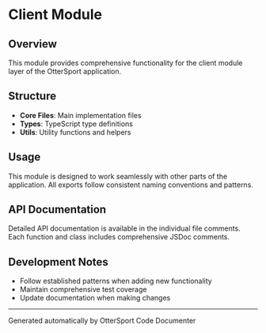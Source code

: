 # Client Module

## Overview
This module provides comprehensive functionality for the client module layer of the OtterSport application.

## Structure
- **Core Files**: Main implementation files
- **Types**: TypeScript type definitions
- **Utils**: Utility functions and helpers

## Usage
This module is designed to work seamlessly with other parts of the application.
All exports follow consistent naming conventions and patterns.

## API Documentation
Detailed API documentation is available in the individual file comments.
Each function and class includes comprehensive JSDoc comments.

## Development Notes
- Follow established patterns when adding new functionality
- Maintain comprehensive test coverage
- Update documentation when making changes

---
Generated automatically by OtterSport Code Documenter